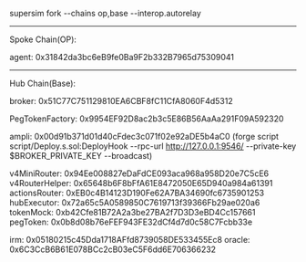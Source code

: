supersim fork --chains op,base --interop.autorelay

---

Spoke Chain(OP):

agent: 0x31842da3bc6eB9fe0Ba9F2b332B7965d75309041

---

Hub Chain(Base):

broker: 0x51C77C751129810EA6CBF8fC11CfA8060F4d5312

PegTokenFactory: 0x9954EF92D8ac2b3c5E86B56AaAa291F09A592320

ampli: 0x00d91b371d01d40cFdec3c071f02e92aDE5b4aC0
(forge script script/Deploy.s.sol:DeployHook --rpc-url http://127.0.0.1:9546/ --private-key $BROKER_PRIVATE_KEY --broadcast)

v4MiniRouter:  0x94Ee008827eDaFdCE093aca968a958D20e7C5cE6
v4RouterHelper:  0x65648b6F8bFfA61E8472050E65D940a984a61391
actionsRouter:  0xEB0c4B14123D190Fe62A7BA34690fc6735901253
hubExecutor:  0x72a65c5A0589850C7619713f39366Fb29ae020a6
tokenMock:  0xb42Cfe81B72A2a3be27BA2f7D3D3eBD4Cc157661
pegToken:  0x0b8d08b76eFEF943FE32dCf4d7d0c58C7Fcbb33e

irm:  0x05180215c45Dda1718AFfd8739058DE533455Ec8
oracle:  0x6C3CcB6B61E078BCc2cB03eC5F6dd6E706366232


